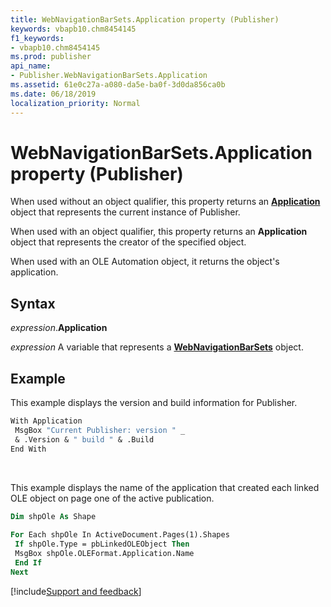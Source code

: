 ```yaml
---
title: WebNavigationBarSets.Application property (Publisher)
keywords: vbapb10.chm8454145
f1_keywords:
- vbapb10.chm8454145
ms.prod: publisher
api_name:
- Publisher.WebNavigationBarSets.Application
ms.assetid: 61e0c27a-a080-da5e-ba0f-3d0da856ca0b
ms.date: 06/18/2019
localization_priority: Normal
---
```



# WebNavigationBarSets.Application property (Publisher)

When used without an object qualifier, this property returns an **[Application](Publisher.Application.md)** object that represents the current instance of Publisher. 

When used with an object qualifier, this property returns an **Application** object that represents the creator of the specified object. 

When used with an OLE Automation object, it returns the object's application.


## Syntax

_expression_.**Application**

_expression_ A variable that represents a **[WebNavigationBarSets](Publisher.WebNavigationBarSets.md)** object.


## Example

This example displays the version and build information for Publisher.

```vb
With Application 
 MsgBox "Current Publisher: version " _ 
 & .Version & " build " & .Build 
End With
```

<br/>

This example displays the name of the application that created each linked OLE object on page one of the active publication.

```vb
Dim shpOle As Shape 
 
For Each shpOle In ActiveDocument.Pages(1).Shapes 
 If shpOle.Type = pbLinkedOLEObject Then 
 MsgBox shpOle.OLEFormat.Application.Name 
 End If 
Next
```

[!include[Support and feedback](~/includes/feedback-boilerplate.md)]